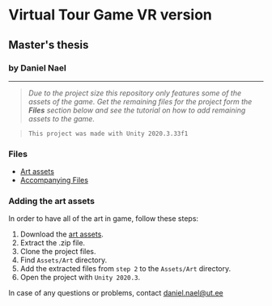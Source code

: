 # Virtual Tour Game VR version
## Master's thesis 
### by Daniel Nael
---

> *Due to the project size this repository only features some of the assets of the game. Get the remaining files for the project form the **Files** section below and see the tutorial on how to add remaining assets to the game.*

> `This project was made with Unity 2020.3.33f1`

### Files
- [Art assets](https://drive.google.com/drive/folders/1ATETCDi3IJk6DMDgwaHDZk3xVs5OgZPs?usp=sharing)
- [Accompanying Files](https://drive.google.com/file/d/1oZoOxJjKaMwP-dJx1b3sUrWcLBBh5JPe/view?usp=sharing)

### Adding the art assets

In order to have all of the art in game, follow these steps:

1. Download the [art assets](https://drive.google.com/drive/folders/1ATETCDi3IJk6DMDgwaHDZk3xVs5OgZPs?usp=sharing).
2. Extract the .zip file.
3. Clone the project files.
4. Find `Assets/Art` directory.
5. Add the extracted files from `step 2` to the `Assets/Art` directory.
6. Open the project with `Unity 2020.3`.

In case of any questions or problems, contact daniel.nael@ut.ee

